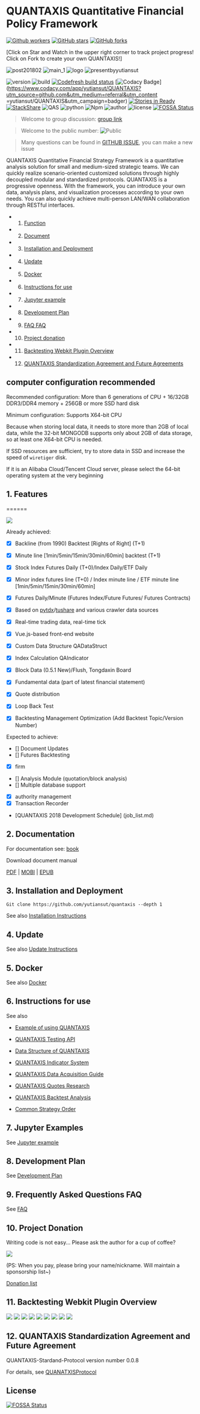 # QUANTAXIS Quantitative Financial Policy Framework



[![Github workers](https://img.shields.io/github/watchers/quantaxis/quantaxis.svg?style=social&label=Watchers&)](https://github.com/quantaxis/quantaxis/watchers)
[![GitHub stars](https://img.shields.io/github/stars/quantaxis/quantaxis.svg?style=social&label=Star&)](https://github.com/quantaxis/quantaxis/stargazers)
[![GitHub forks](https://img.shields.io/github/forks/quantaxis/quantaxis.svg?style=social&label=Fork&)](https://github.com/quantaxis/quantaxis/fork)


[Click on Star and Watch in the upper right corner to track project progress! Click on Fork to create your own QUANTAXIS!]

![post201802](http://osnhakmay.bkt.clouddn.com/quantaxis-post201802.png)
![main_1](http://osnhakmay.bkt.clouddn.com/Main_1.gif)
![logo](http://osnhakmay.bkt.clouddn.com/QUANTAXIS-small.png)
![presentbyyutiansut](http://osnhakmay.bkt.clouddn.com/yutiansut-logo.png)


![version](https://img.shields.io/pypi/v/quantaxis.svg)
![build](https://travis-ci.org/QUANTAXIS/QUANTAXIS.svg?branch=master)
[![Codefresh build status](https://g.codefresh.io/api/badges/build?repoOwner=yutiansut&repoName=QUANTAXIS&branch=master&pipelineName=QUANTAXIS&accountName=yutiansut_marketplace&type=cf-1)]( https://g.codefresh.Io/repositories/yutiansut/QUANTAXIS/builds?filter=trigger:build;branch:master;service:5a30c1026e9d6c0001c5143b~QUANTAXIS)
[![Codacy Badge](https://api.codacy.com/project/badge/Grade/d8504e4af33747bb8117579212425af9)](https://www.codacy.com/app/yutiansut/QUANTAXIS?utm_source=github.com&utm_medium=referral&utm_content =yutiansut/QUANTAXIS&utm_campaign=badger)
[![Stories in Ready](https://badge.waffle.io/yutiansut/QUANTAXIS.svg?label=ready&title=Ready)](http://waffle.io/yutiansut/QUANTAXIS)
[![StackShare](https://img.shields.io/badge/tech-stack-0690fa.svg?style=flat)](https://stackshare.io/yutiansut/quantaxis)
![QAS](https://img.shields.io/badge/QAS-%200.0.8-brown.svg)
![python](https://img.shields.io/badge/python-%203.6/3.5/3.4/win/ubuntu-darkgrey.svg)
![Npm](https://img.shields.io/badge/Npm-%200.4.0-yellow.svg)
![author](https://img.shields.io/badge/Powered%20by-%20%20yutiansut-red.svg)
![license](https://img.shields.io/badge/License-%20MIT-brightgreen.svg)
[![FOSSA Status](https://app.fossa.io/api/projects/git%2Bgithub.com%2FQUANTAXIS%2FQUANTAXIS.svg?type=shield)](https://app.fossa.io/projects/git%2Bgithub.com%2FQUANTAXIS%2FQUANTAXIS?ref=badge_shield)




> Welcome to group discussion: [group link](https://jq.qq.com/?_wv=1027&k=4CEKGzn)

> Welcome to the public number: ![Public](http://osnhakmay.bkt.clouddn.com/qrcode_for_gh_bbb47e0550f7_258%20%281%29.jpg)

> Many questions can be found in [GITHUB ISSUE](https://github.com/QUANTAXIS/QUANTAXIS/issues), you can make a new issue

QUANTAXIS Quantitative Financial Strategy Framework is a quantitative analysis solution for small and medium-sized strategic teams. We can quickly realize scenario-oriented customized solutions through highly decoupled modular and standardized protocols. QUANTAXIS is a progressive openness. With the framework, you can introduce your own data, analysis plans, and visualization processes according to your own needs. You can also quickly achieve multi-person LAN/WAN collaboration through RESTful interfaces.

<!-- vscode-markdown-toc -->
* 1. [Function](#)
* 2. [Document](#-1)
* 3. [Installation and Deployment](#-1)
* 4. [Update](#-1)
* 5. [Docker](#Docker)
* 6. [Instructions for use](#-1)
* 7. [Jupyter example](#Jupyter)
* 8. [Development Plan](#-1)
* 9. [FAQ FAQ](#FAQ)
* 10. [Project donation](#-1)
* 11. [Backtesting Webkit Plugin Overview](#Webkit)
* 12. [QUANTAXIS Standardization Agreement and Future Agreements](#QUANTAXIS)

<!-- vscode-markdown-toc-config
Numbering=true
autoSave=true
/vscode-markdown-toc-config -->
<!-- /vscode-markdown-toc -->

## computer configuration recommended

Recommended configuration:
More than 6 generations of CPU + 16/32GB DDR3/DDR4 memory + 256GB or more SSD hard disk

Minimum configuration:
Supports X64-bit CPU

Because when storing local data, it needs to store more than 2GB of local data, while the 32-bit MONGODB supports only about 2GB of data storage, so at least one X64-bit CPU is needed.

If SSD resources are sufficient, try to store data in SSD and increase the speed of ```wiretiger``` disk.

If it is an Alibaba Cloud/Tencent Cloud server, please select the 64-bit operating system at the very beginning


## 1. <a name=''></a> Features
======

![](http://osnhakmay.bkt.clouddn.com/framework.png)

Already achieved:

- [x] Backline (from 1990) Backtest [Rights of Right] (T+1)
- [x] Minute line [1min/5min/15min/30min/60min] backtest (T+1)
- [x] Stock Index Futures Daily (T+0)/Index Daily/ETF Daily
- [x] Minor index futures line (T+0) / Index minute line / ETF minute line [1min/5min/15min/30min/60min]
- [x] Futures Daily/Minute (Futures Index/Future Futures/ Futures Contracts)
- [x] Based on [pytdx](https://github.com/rainx/pytdx)/[tushare](https://github.com/waditu/tushare) and various crawler data sources
- [x] Real-time trading data, real-time tick
- [x] Vue.js-based front-end website
- [x] Custom Data Structure QADataStruct
- [x] Index Calculation QAIndicator
- [x] Block Data (0.5.1 New)/Flush, Tongdaxin Board
- [x] Fundamental data (part of latest financial statement)
- [x] Quote distribution
- [x] Loop Back Test
- [x] Backtesting Management Optimization (Add Backtest Topic/Version Number)


Expected to achieve:

- [] Document Updates
- [] Futures Backtesting
- [x] firm
- [] Analysis Module (quotation/block analysis)
- [] Multiple database support
- [x] authority management
- [x] Transaction Recorder

- [QUANTAXIS 2018 Development Schedule] (job_list.md)


## 2. <a name='-1'></a> Documentation

For documentation see: [book](http://book.yutiansut.com)

Download document manual

[PDF](https://www.gitbook.com/download/pdf/book/quantaxis/quantaxis) | [MOBI](https://www.gitbook.com/download/mobi/book/quantaxis/quantaxis) | [EPUB](https://www.gitbook.com/download/epub/book/quantaxis/quantaxis)

## 3. <a name='-1'></a> Installation and Deployment

```
Git clone https://github.com/yutiansut/quantaxis --depth 1
```

See also [Installation Instructions](Documents/install.md)

## 4. <a name='-1'></a> Update
See also [Update Instructions](Documents/update.md)

## 5. <a name='Docker'></a>Docker
See also [Docker](Documents/docker.md)
## 6. <a name='-1'></a> Instructions for use
See also


* [Example of using QUANTAXIS](https://github.com/yutiansut/QADemo)

* [QUANTAXIS Testing API](Documents/backtest_api.md)
* [Data Structure of QUANTAXIS](Documents/DataStruct.md)
* [QUANTAXIS Indicator System](Documents/indicators.md)
* [QUANTAXIS Data Acquisition Guide](Documents/DataFetch.md)
* [QUANTAXIS Quotes Research](Documents/analysis.md)
* [QUANTAXIS Backtest Analysis](Documents/backtestanalysis.md)
* [Common Strategy Order](Documents/strategy.md)

## 7. <a name='Jupyter'></a>Jupyter Examples
See [Jupyter example](jupyterexample)


## 8. <a name='-1'></a> Development Plan
See [Development Plan](job_list.md)
## 9. <a name='FAQ'></a> Frequently Asked Questions FAQ
See [FAQ](Documents/FAQ.md)

## 10. <a name='-1'></a> Project Donation

Writing code is not easy... Please ask the author for a cup of coffee?


![](http://osnhakmay.bkt.clouddn.com/alipay.png)

(PS: When you pay, please bring your name/nickname. Will maintain a sponsorship list~)

[Donation list](CONTRIBUTING.md)



## 11. <a name='Webkit'></a> Backtesting Webkit Plugin Overview

![](http://osnhakmay.bkt.clouddn.com/homepage.png)
![](http://osnhakmay.bkt.clouddn.com/loginpage.png)
![](http://osnhakmay.bkt.clouddn.com/adminpage.png)
![](http://osnhakmay.bkt.clouddn.com/backtestpage.png)
![](http://osnhakmay.bkt.clouddn.com/rebacktest.png)
![](http://osnhakmay.bkt.clouddn.com/backtestpic.png)
![](http://osnhakmay.bkt.clouddn.com/strategy.png)
![](http://osnhakmay.bkt.clouddn.com/kline.png)
![](http://osnhakmay.bkt.clouddn.com/settings.png)


## 12. <a name='QUANTAXIS'></a>QUANTAXIS Standardization Agreement and Future Agreement


QUANTAXIS-Stardand-Protocol version number 0.0.8

For details, see [QUANATXISProtocol](Documents/readme.md)


## License
[![FOSSA Status](https://app.fossa.io/api/projects/git%2Bgithub.com%2FQUANTAXIS%2FQUANTAXIS.svg?type=large)](https://app.fossa.io/projects/git%2Bgithub.com%2FQUANTAXIS%2FQUANTAXIS?ref=badge_large)